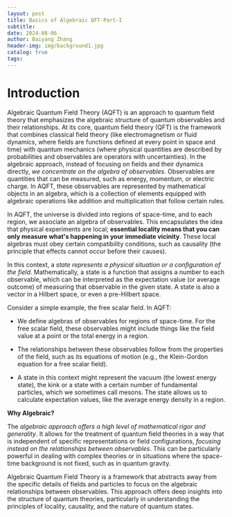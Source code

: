 ```yaml
---
layout: post
title: Basics of Algebraic QFT-Part-I
subtitle: 
date: 2024-08-06
author: Baiyang Zhang
header-img: img/background1.jpg
catalog: true
tags:
---
```


# Introduction

Algebraic Quantum Field Theory (AQFT) is an approach to quantum field theory that emphasizes the algebraic structure of quantum observables and their relationships. At its core, quantum field theory (QFT) is the framework that combines classical field theory (like electromagnetism or fluid dynamics, where fields are functions defined at every point in space and time) with quantum mechanics (where physical quantities are described by probabilities and observables are operators with uncertainties). In the algebraic approach, instead of focusing on fields and their dynamics directly, *we concentrate on the algebra of observables*. Observables are quantities that can be measured, such as energy, momentum, or electric charge. In AQFT, these observables are represented by mathematical objects in an algebra, which is a collection of elements equipped with algebraic operations like addition and multiplication that follow certain rules.

In AQFT, the universe is divided into regions of space-time, and to each region, we associate an algebra of observables. This encapsulates the idea that physical experiments are local; **essential locality means that you can only measure what's happening in your immediate vicinity**. These local algebras must obey certain compatibility conditions, such as causality (the principle that effects cannot occur before their causes).

In this context, a *state represents a physical situation or a configuration of the field*. Mathematically, a state is a function that assigns a number to each observable, which can be interpreted as the expectation value (or average outcome) of measuring that observable in the given state. A state is also a vector in a Hilbert space, or even a pre-Hilbert space.

Consider a simple example, the free scalar field. In AQFT:

- We define algebras of observables for regions of space-time. For the free scalar field, these observables might include things like the field value at a point or the total energy in a region.

- The relationships between these observables follow from the properties of the field, such as its equations of motion (e.g., the Klein-Gordon equation for a free scalar field).

- A state in this context might represent the vacuum (the lowest energy state), the kink or a state with a certain number of fundamental particles, which we sometimes call mesons. The state allows us to calculate expectation values, like the average energy density in a region.

**Why Algebraic?**

The *algebraic approach offers a high level of mathematical rigor and generality*. It allows for the treatment of quantum field theories in a way that is independent of specific representations or field configurations, *focusing instead on the relationships between observables*. This can be particularly powerful in dealing with complex theories or in situations where the space-time background is not fixed, such as in quantum gravity.

Algebraic Quantum Field Theory is a framework that abstracts away from the specific details of fields and particles to focus on the algebraic relationships between observables. This approach offers deep insights into the structure of quantum theories, particularly in understanding the principles of locality, causality, and the nature of quantum states. 


